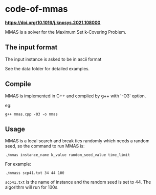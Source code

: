 # code-of-mmas

**https://doi.org/10.1016/j.knosys.2021.108000**  

MMAS is a solver for the Maximum Set k-Covering Problem.  

## The input format

The input instance is asked to be in ascii format  

See the data folder for detailed examples.  


## Compile

MMAS is implemented in C++ and complied by g++ with '-O3' option.  

eg:   
```
g++ mmas.cpp -O3 -o mmas
```

## Usage

MMAS is a local search and break ties randomly which needs a random seed, so the command to run MMAS is:   
```
./mmas instance_name k_value random_seed_value time_limit
```

For example:  
```
./mmass scp41.txt 34 44 100
```

`scp41.txt` is the name of instance and the random seed is set to 44. The algorithm will run for 100s.  
